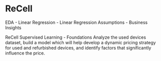 # ReCell
EDA - Linear Regression - Linear Regression Assumptions  - Business Insights

ReCell
Supervised Learning - Foundations
Analyze the used devices dataset, build a model which will help develop a dynamic pricing strategy for used and refurbished devices, and identify factors that significantly influence the price.
